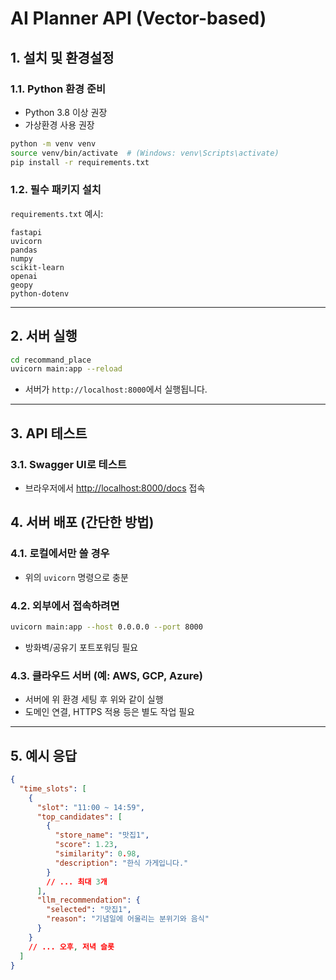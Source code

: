 # AI Planner API (Vector-based)

## 1. 설치 및 환경설정

### 1.1. Python 환경 준비
- Python 3.8 이상 권장
- 가상환경 사용 권장

```bash
python -m venv venv
source venv/bin/activate  # (Windows: venv\Scripts\activate)
pip install -r requirements.txt
```

### 1.2. 필수 패키지 설치
`requirements.txt` 예시:
```
fastapi
uvicorn
pandas
numpy
scikit-learn
openai
geopy
python-dotenv
```
---

## 2. 서버 실행

```bash
cd recommand_place
uvicorn main:app --reload
```
- 서버가 `http://localhost:8000`에서 실행됩니다.

---

## 3. API 테스트

### 3.1. Swagger UI로 테스트
- 브라우저에서 [http://localhost:8000/docs](http://localhost:8000/docs) 접속

## 4. 서버 배포 (간단한 방법)

### 4.1. 로컬에서만 쓸 경우
- 위의 `uvicorn` 명령으로 충분

### 4.2. 외부에서 접속하려면
```bash
uvicorn main:app --host 0.0.0.0 --port 8000
```
- 방화벽/공유기 포트포워딩 필요

### 4.3. 클라우드 서버 (예: AWS, GCP, Azure)
- 서버에 위 환경 세팅 후 위와 같이 실행
- 도메인 연결, HTTPS 적용 등은 별도 작업 필요

---

## 5. 예시 응답

```json
{
  "time_slots": [
    {
      "slot": "11:00 ~ 14:59",
      "top_candidates": [
        {
          "store_name": "맛집1",
          "score": 1.23,
          "similarity": 0.98,
          "description": "한식 가게입니다."
        }
        // ... 최대 3개
      ],
      "llm_recommendation": {
        "selected": "맛집1",
        "reason": "기념일에 어울리는 분위기와 음식"
      }
    }
    // ... 오후, 저녁 슬롯
  ]
}
```

